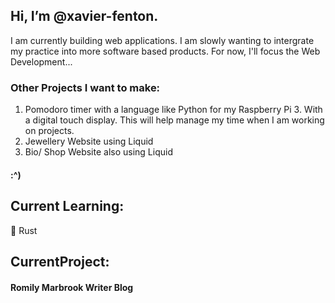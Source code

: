 ## Hi, I’m @xavier-fenton.


I am currently building web applications. 
I am slowly wanting to intergrate my practice into more software based products. For now, I'll focus the Web Development...


### Other Projects I want to make:

1. Pomodoro timer with a language like Python for my Raspberry Pi 3. With a digital touch display. This will help manage my time when I am working on projects. 
2. Jewellery Website using Liquid
3. Bio/ Shop Website also using Liquid

#### :^)

## Current Learning:
:crab: Rust

## CurrentProject: 

#### Romily Marbrook Writer Blog
<!---
xavier-fenton/xavier-fenton is a ✨ special ✨ repository because its `README.md` (this file) appears on your GitHub profile.
You can click the Preview link to take a look at your changes.
--->
